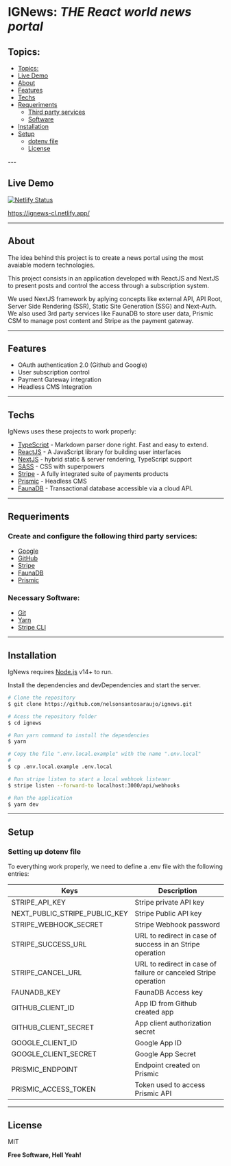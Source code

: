 # IGNews: _THE React world news portal_

## Topics:

  - [Topics:](#topics)
  - [Live Demo](#live-demo)
  - [About](#about)
  - [Features](#features)
  - [Techs](#techs)
  - [Requeriments](#requeriments)
    - [Third party services](#create-and-configure-the-following-third-party-services)
    - [Software](#necessary-software)
  - [Installation](#installation)
- [Setup](#setup)
  - [dotenv file](#setting-up-dotenv-file)
  - [License](#license)


___---___
## Live Demo

[![Netlify Status](https://api.netlify.com/api/v1/badges/db4e8cd5-5e11-4749-9614-ecd4805da563/deploy-status)](https://app.netlify.com/sites/ignews-cl/deploys)

https://ignews-cl.netlify.app/

___
## About

The idea behind this project is to create a news portal using the most avaiable modern technologies.

This project consists in an application developed with ReactJS and NextJS to present posts and control the access through a subscription system.

We used NextJS framework by aplying concepts like external API, API Root, Server Side Rendering (SSR), Static Site Generation (SSG) and Next-Auth.
We also used 3rd party services like FaunaDB to store user data, Prismic CSM to manage post content and Stripe as the payment gateway.

___
## Features

- OAuth authentication 2.0 (Github and Google)
- User subscription control
- Payment Gateway integration
- Headless CMS Integration

___
## Techs

IgNews uses these projects to work properly:

- [TypeScript] - Markdown parser done right. Fast and easy to extend.
- [ReactJS] - A JavaScript library for building user interfaces
- [NextJS] - hybrid static & server rendering, TypeScript support
- [SASS] - CSS with superpowers
- [Stripe] - A fully integrated suite of payments products
- [Prismic] - Headless CMS
- [FaunaDB] - Transactional database accessible via a cloud API.

___
## Requeriments

### Create and configure the following third party services:

- [Google]
- [GitHub]
- [Stripe]
- [FaunaDB]
- [Prismic]

### Necessary Software:

- [Git](https://git-scm.com/)
- [Yarn](https://classic.yarnpkg.com)
- [Stripe CLI](https://stripe.com/docs/stripe-cli)

___
## Installation

IgNews requires [Node.js] v14+ to run.

Install the dependencies and devDependencies and start the server.

```sh
# Clone the repository
$ git clone https://github.com/nelsonsantosaraujo/ignews.git

# Acess the repository folder
$ cd ignews

# Run yarn command to install the dependencies
$ yarn

# Copy the file ".env.local.example" with the name ".env.local"
# 
$ cp .env.local.example .env.local

# Run stripe listen to start a local webhook listener
$ stripe listen --forward-to localhost:3000/api/webhooks 

# Run the application
$ yarn dev
```
___
## Setup

### Setting up dotenv file

To everything work properly, we need to define a .env file with the following entries:

| Keys | Description |
| ------ | ------ |
| STRIPE_API_KEY | Stripe private API key |
| NEXT_PUBLIC_STRIPE_PUBLIC_KEY | Stripe Public API key |
| STRIPE_WEBHOOK_SECRET | Stripe Webhook password |
| STRIPE_SUCCESS_URL | URL to redirect in case of success in an Stripe operation |
| STRIPE_CANCEL_URL | URL to redirect in case of failure or canceled Stripe operation |
| FAUNADB_KEY | FaunaDB Access key |
| GITHUB_CLIENT_ID | App ID from Github created app |
| GITHUB_CLIENT_SECRET | App client authorization secret |
| GOOGLE_CLIENT_ID | Google App ID |
| GOOGLE_CLIENT_SECRET | Google App Secret |
| PRISMIC_ENDPOINT | Endpoint created on Prismic | 
| PRISMIC_ACCESS_TOKEN | Token used to access Prismic API|

___
## License

MIT

**Free Software, Hell Yeah!**

   [TypeScript]: <https://www.typescriptlang.org/>
   [ReactJS]: <https://reactjs.org/>
   [Node.js]: <http://nodejs.org>
   [NextJS]: <https://nextjs.org/>
   [SASS]: <https://sass-lang.com/>
   [Stripe]: <https://stripe.com/>
   [Prismic]: <https://prismic.io/>
   [FaunaDB]: <https://fauna.com/>
   [Google]: <https://www.google.com>
   [GitHub]: <https://www.github.com>

